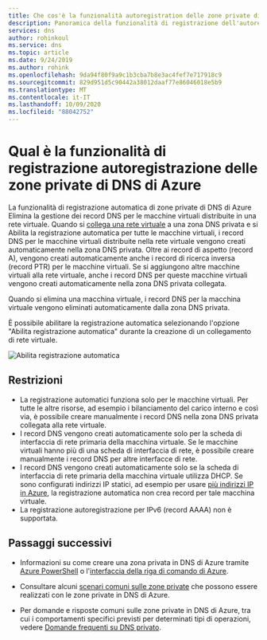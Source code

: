 ```yaml
---
title: Che cos'è la funzionalità autoregistration delle zone private di DNS di Azure
description: Panoramica della funzionalità di registrazione dell'autoregistrazione delle zone private di DNS di Azure
services: dns
author: rohinkoul
ms.service: dns
ms.topic: article
ms.date: 9/24/2019
ms.author: rohink
ms.openlocfilehash: 9da94f80f9a9c1b3cba7b8e3ac4fef7e717918c9
ms.sourcegitcommit: 829d951d5c90442a38012daaf77e86046018e5b9
ms.translationtype: MT
ms.contentlocale: it-IT
ms.lasthandoff: 10/09/2020
ms.locfileid: "88042752"
---
```

# <a name="what-is-the-autoregistration-feature-of-azure-dns-private-zones"></a>Qual è la funzionalità di registrazione autoregistrazione delle zone private di DNS di Azure

La funzionalità di registrazione automatica di zone private di DNS di Azure Elimina la gestione dei record DNS per le macchine virtuali distribuite in una rete virtuale. Quando si [collega una rete virtuale](./private-dns-virtual-network-links.md) a una zona DNS privata e si Abilita la registrazione automatica per tutte le macchine virtuali, i record DNS per le macchine virtuali distribuite nella rete virtuale vengono creati automaticamente nella zona DNS privata. Oltre ai record di aspetto (record A), vengono creati automaticamente anche i record di ricerca inversa (record PTR) per le macchine virtuali.
Se si aggiungono altre macchine virtuali alla rete virtuale, anche i record DNS per queste macchine virtuali vengono creati automaticamente nella zona DNS privata collegata.

Quando si elimina una macchina virtuale, i record DNS per la macchina virtuale vengono eliminati automaticamente dalla zona DNS privata.

È possibile abilitare la registrazione automatica selezionando l'opzione "Abilita registrazione automatica" durante la creazione di un collegamento di rete virtuale.

![Abilita registrazione automatica](./media/privatedns-concepts/enable-autoregistration.png)

## <a name="restrictions"></a>Restrizioni

* La registrazione automatici funziona solo per le macchine virtuali. Per tutte le altre risorse, ad esempio i bilanciamento del carico interno e così via, è possibile creare manualmente i record DNS nella zona DNS privata collegata alla rete virtuale.
* I record DNS vengono creati automaticamente solo per la scheda di interfaccia di rete primaria della macchina virtuale. Se le macchine virtuali hanno più di una scheda di interfaccia di rete, è possibile creare manualmente i record DNS per altre interfacce di rete.
* I record DNS vengono creati automaticamente solo se la scheda di interfaccia di rete primaria della macchina virtuale utilizza DHCP. Se sono configurati indirizzi IP statici, ad esempio per usare [più indirizzi IP in Azure](https://docs.microsoft.com/azure/virtual-network/virtual-network-multiple-ip-addresses-portal#os-config), la registrazione automatica non crea record per tale macchina virtuale.
* La registrazione autoregistrazione per IPv6 (record AAAA) non è supportata.

## <a name="next-steps"></a>Passaggi successivi

* Informazioni su come creare una zona privata in DNS di Azure tramite [Azure PowerShell](./private-dns-getstarted-powershell.md) o l'[interfaccia della riga di comando di Azure](./private-dns-getstarted-cli.md).

* Consultare alcuni [scenari comuni sulle zone private](./private-dns-scenarios.md) che possono essere realizzati con le zone private in DNS di Azure.

* Per domande e risposte comuni sulle zone private in DNS di Azure, tra cui i comportamenti specifici previsti per determinati tipi di operazioni, vedere [Domande frequenti su DNS privato](./dns-faq-private.md).
